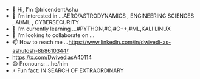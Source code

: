 - 👋 Hi, I’m @tricendentAshu
- 👀 I’m interested in ...AERO/ASTRODYNAMICS , ENGINEERING SCIENCES , AI/ML , CYBERSECURITY
- 🌱 I’m currently learning ...#PYTHON,#C,#C++,#ML,KALI LINUX
- 💞️ I’m looking to collaborate on ...
- 📫 How to reach me ...https://www.linkedin.com/in/dwivedi-as-ashutosh-8b8610344/
- https://x.com/DwivediasA40114
- 😄 Pronouns: ...he/him
- ⚡ Fun fact: IN SEARCH OF EXTRAORDINARY

<!---
tricendentAshu/tricendentAshu is a ✨ special ✨ repository because its `README.md` (this file) appears on your GitHub profile.
You can click the Preview link to take a look at your changes.
--->
